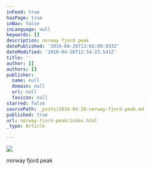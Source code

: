 ```yaml
---
inFeed: true
hasPage: true
inNav: false
inLanguage: null
keywords: []
description: norway fjord peak
datePublished: '2016-04-26T13:02:09.933Z'
dateModified: '2016-04-26T12:54:23.541Z'
title: ''
author: []
authors: []
publisher:
  name: null
  domain: null
  url: null
  favicon: null
starred: false
sourcePath: _posts/2016-04-26-norway-fjord-peak.md
published: true
url: norway-fjord-peak/index.html
_type: Article

---
```

![](https://the-grid-user-content.s3-us-west-2.amazonaws.com/f5b4b8e1-e30f-4462-8e6d-a3063e71ff5e.jpg)

norway fjord peak